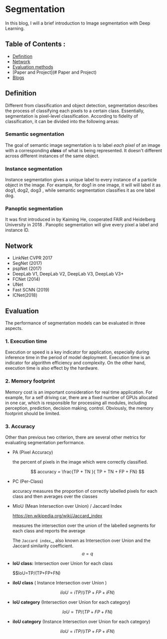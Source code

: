 # Segmentation



In this blog, I will a brief introduction to Image segmentation with Deep Learning.



## Table of Contents : 



- [Definition](#Definition)
- [Network](#Network)
- [Evaluation methods](#Evaluation)
- [Paper and Project](# Paper and Project)
- [Blogs](Blogs)





## Definition

Different from classification and object detection, segmentation describes the process of classifying each pixels to a certain class. Essentially, segmentation is pixel-level classification. According to fidelity of classification, it can be divided into the following areas: 



### Semantic segmentation

The goal of semantic image segmentation is to label *each pixel* of an image with a corresponding ***class*** of what is being represented. It doesn't different across different instances of the same object.



### Instance segmentation

Instance segmentation gives a unique label to every instance of a particle object in the image. For example, for dog1 in one image, it will will label it as dog1, dog2, dog3 , while semantic segmentation classifies it as one label dog.



### Panoptic segmentation

It was first introduced in  by Kaiming He, cooperated FAIR and Heidelberg University  in 2018 . Panoptic segmentation will give every pixel a label and instance ID.





## Network 

* LinkNet CVPR 2017 
* SegNet (2017)
* pspNet (2017)
* DeepLab V1, DeepLab V2, DeepLab V3, DeepLab V3+
* FCNet (2014)
*  UNet 
*  Fast SCNN (2019)
*  ICNet(2018)



## Evaluation

The performance of segmentation models can be evaluated in three aspects.



### 1. **Execution time**

Execution or speed is a key indicator for application, especially during inference time in the period of model deployment. Execution time is an indicator for algorithm efficiency and complexity. On the other hand, execution time is also effect by the hardware.



### 2. **Memory footprint**

Memory cost is an important consideration for real time application. For example, for a self driving car, there are a fixed number of GPUs allocated in one car, which is responsible for processing all modules, including perception, prediction, decision making, control. Obviously, the memory footprint should be limited.



### 3. Accuracy

Other than previous two criterion, there are several other metrics for evaluating segmentation performance.

 

* PA (Pixel Accuracy)

  the percent of pixels in the image which were correctly classified. 

  $$ accuracy = \frac{TP + TN }{ TP + TN + FP + FN} $$

  

* PC (Per-Class)

   accuracy measures the proportion of correctly labelled pixels for each class and then averages over the classes

* MIoU (Mean Intersection over Union) / Jaccard Index 

  https://en.wikipedia.org/wiki/Jaccard_index

  measures the intersection over the union of the labelled segments for each class and reports the average

  The `Jaccard index`_, also known as Intersection over Union and the Jaccard similarity coefficient.
  $$ a =q $$

* **IoU class:** Intersection over Union for each class 

  $$IoU=TP/(TP+FP+FN)

* **iIoU class** ( Instance Intersection over Union ) 

  $$iIoU=iTP/(iTP+FP+iFN)$$

* **IoU category** (Intersection over Union for each category) 

  $$IoU=TP/(TP+FP+FN)$$

* **iIoU category** (Instance Intersection over Union for each category) 

  $$ iIoU=iTP/(iTP+FP+iFN) $$



## 
